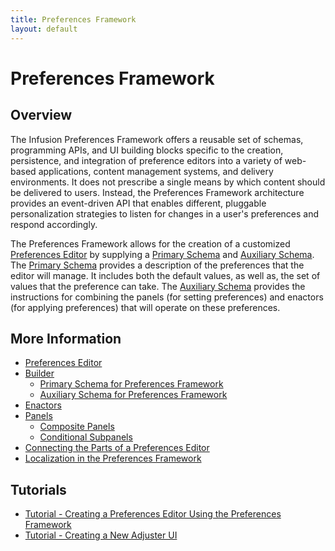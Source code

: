 ```yaml
---
title: Preferences Framework
layout: default
---
```


# Preferences Framework #

## Overview ##

The Infusion Preferences Framework offers a reusable set of schemas, programming APIs, and UI building blocks specific to the creation, persistence, and integration of preference editors into a variety of web-based applications, content management systems, and delivery environments. It does not prescribe a single means by which content should be delivered to users. Instead, the Preferences Framework architecture provides an event-driven API that enables different, pluggable personalization strategies to listen for changes in a user's preferences and respond accordingly.

The Preferences Framework allows for the creation of a customized [Preferences Editor](PreferencesEditor.md) by supplying a [Primary Schema](PrimarySchemaForPreferencesFramework.md) and [Auxiliary Schema](AuxiliarySchemaForPreferencesFramework.md). The [Primary Schema](PrimarySchemaForPreferencesFramework.md) provides a description of the preferences that the editor will manage. It includes both the default values, as well as, the set of values that the preference can take. The [Auxiliary Schema](AuxiliarySchemaForPreferencesFramework.md) provides the instructions for combining the panels (for setting preferences) and enactors (for applying preferences) that will operate on these preferences. 


## More Information ##

* [Preferences Editor](PreferencesEditor.md)
* [Builder](Builder.md)
    * [Primary Schema for Preferences Framework](PrimarySchemaForPreferencesFramework.md)
    * [Auxiliary Schema for Preferences Framework](AuxiliarySchemaForPreferencesFramework.md)
* [Enactors](Enactors.md)
* [Panels](Panels.md)
    * [Composite Panels](CompositePanels.md)
    * [Conditional Subpanels](ConditionalSubpanels.md)
* [Connecting the Parts of a Preferences Editor](ConnectingThePartsOfAPreferencesEditor.md)
* [Localization in the Preferences Framework](LocalizationInThePreferencesFramework.md)

## Tutorials ##

* [Tutorial - Creating a Preferences Editor Using the Preferences Framework](tutorial-creatingAPreferencesEditorUsingThePreferencesFramework/CreatingAPreferencesEditorUsingThePreferencesFramework.md)
* [Tutorial - Creating a New Adjuster UI](tutorial-creatingANewAdjusterUI/CreatingANewAdjusterUI.md)

